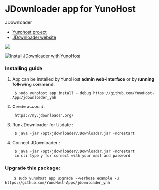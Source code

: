 # JDownloader app for YunoHost
JDownloader

- [Yunohost project](https://yunohost.org)
- [JDownloader website](http://jdownloader.org/)

![](http://jdownloader.org/lib/tpl/arctic/images/logo.png)


[![Install JDownloader with YunoHost](https://install-app.yunohost.org/install-with-yunohost.png)](https://install-app.yunohost.org/?app=jdownloader)

### Installing guide

 1. App can be installed by YunoHost **admin web-interface** or by **running following command**:

         $ sudo yunohost app install --debug https://github.com/YunoHost-Apps/jdownloader_ynh
         
 2. Create account :
        
         https://my.jdownloader.org/
 
 3. Run JDownloader for Update :
 
         $ java -jar /opt/jdownloader/JDownloader.jar -norestart
 
 4. Connect JDownloader :
 
         $ java -jar /opt/jdownloader/JDownloader.jar -norestart
         in cli type y for connect with your mail and password
         
### Upgrade this package:

        $ sudo yunohost app upgrade --verbose example -u https://github.com/YunoHost-Apps/jdownloader_ynh

